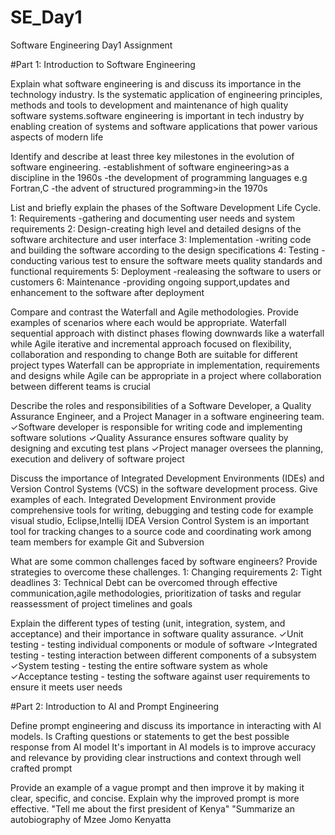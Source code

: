# SE_Day1
Software Engineering Day1 Assignment

#Part 1: Introduction to Software Engineering

Explain what software engineering is and discuss its importance in the technology industry.
Is the systematic application of engineering principles, methods and tools to development and maintenance of high quality software systems.software engineering is important in tech industry by enabling creation of systems and software applications that power various aspects of modern life


Identify and describe at least three key milestones in the evolution of software engineering.
-establishment of software engineering>as a discipline in the 1960s
-the development of programming languages e.g Fortran,C
-the advent of structured programming>in the 1970s

List and briefly explain the phases of the Software Development Life Cycle.
1: Requirements -gathering and documenting user needs and system requirements 
2: Design-creating high level and detailed designs of the software architecture and user interface 
3: Implementation -writing code and building the software according to the design specifications 
4: Testing -conducting various test to ensure the software meets quality standards and functional requirements
5: Deployment -realeasing the software to users or customers
6: Maintenance -providing ongoing support,updates and enhancement to the software after deployment 

Compare and contrast the Waterfall and Agile methodologies. Provide examples of scenarios where each would be appropriate.
Waterfall sequential approach with distinct phases flowing downwards like a waterfall while Agile iterative and incremental approach focused on flexibility, collaboration and responding to change 
Both are suitable for different project types
Waterfall can be appropriate in implementation, requirements and designs while Agile can be appropriate in a project where collaboration between different teams is crucial


Describe the roles and responsibilities of a Software Developer, a Quality Assurance Engineer, and a Project Manager in a software engineering team.
✓Software developer is responsible for writing code and implementing software solutions
✓Quality Assurance ensures software quality by designing and excuting test plans
✓Project manager oversees the planning, execution and delivery of software project

Discuss the importance of Integrated Development Environments (IDEs) and Version Control Systems (VCS) in the software development process. Give examples of each.
Integrated Development Environment provide comprehensive tools for writing, debugging and testing code for example visual studio, Eclipse,Intellij IDEA 
Version Control System is an important tool for tracking changes to a source code and coordinating work among team members for example Git and Subversion

What are some common challenges faced by software engineers? Provide strategies to overcome these challenges.
1: Changing requirements
2: Tight deadlines 
3: Technical Debt 
can be overcomed through effective communication,agile methodologies, prioritization of tasks and regular reassessment of project timelines and goals

Explain the different types of testing (unit, integration, system, and acceptance) and their importance in software quality assurance.
✓Unit testing - testing individual components or module of software 
✓Integrated testing - testing interaction between different components of a subsystem
✓System testing - testing the entire software system as whole
✓Acceptance testing - testing the software against user requirements to ensure it meets user needs

#Part 2: Introduction to AI and Prompt Engineering


Define prompt engineering and discuss its importance in interacting with AI models.
Is Crafting questions or statements to get the best possible response from AI model
It's important in AI models is to improve accuracy and relevance by providing clear instructions and context through well crafted prompt

Provide an example of a vague prompt and then improve it by making it clear, specific, and concise. Explain why the improved prompt is more effective.
  "Tell me about the first president of Kenya"
  "Summarize an autobiography of Mzee Jomo Kenyatta